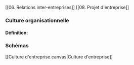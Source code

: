 [[06. Relations inter-entreprises]] [[08. Projet d'entreprise]]
### Culture organisationnelle
#### Définition:






### Schémas
[[Culture d'entreprise.canvas|Culture d'entreprise]]
